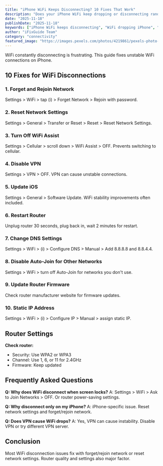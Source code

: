 ```yaml
---
title: "iPhone WiFi Keeps Disconnecting? 10 Fixes That Work"
description: "Does your iPhone WiFi keep dropping or disconnecting randomly? Fix unstable WiFi connections with our complete troubleshooting guide."
date: "2025-11-18"
publishDate: "2025-11-18"
keywords: ["iPhone WiFi keeps disconnecting", "WiFi dropping iPhone", "unstable WiFi connection", "WiFi disconnects randomly", "fix WiFi dropping"]
author: "iFixGuide Team"
category: "connectivity"
featured_image: "https://images.pexels.com/photos/4219861/pexels-photo-4219861.jpeg?auto=compress&cs=tinysrgb&w=1200"
---
```


WiFi constantly disconnecting is frustrating. This guide fixes unstable WiFi connections on iPhone.

## 10 Fixes for WiFi Disconnections

### 1. Forget and Rejoin Network
Settings > WiFi > tap (i) > Forget Network > Rejoin with password.

### 2. Reset Network Settings
Settings > General > Transfer or Reset > Reset > Reset Network Settings.

### 3. Turn Off WiFi Assist
Settings > Cellular > scroll down > WiFi Assist > OFF. Prevents switching to cellular.

### 4. Disable VPN
Settings > VPN > OFF. VPN can cause unstable connections.

### 5. Update iOS
Settings > General > Software Update. WiFi stability improvements often included.

### 6. Restart Router
Unplug router 30 seconds, plug back in, wait 2 minutes for restart.

### 7. Change DNS Settings
Settings > WiFi > (i) > Configure DNS > Manual > Add 8.8.8.8 and 8.8.4.4.

### 8. Disable Auto-Join for Other Networks
Settings > WiFi > turn off Auto-Join for networks you don't use.

### 9. Update Router Firmware
Check router manufacturer website for firmware updates.

### 10. Static IP Address
Settings > WiFi > (i) > Configure IP > Manual > assign static IP.

## Router Settings

**Check router:**
- Security: Use WPA2 or WPA3
- Channel: Use 1, 6, or 11 for 2.4GHz
- Firmware: Keep updated

## Frequently Asked Questions

**Q: Why does WiFi disconnect when screen locks?**
A: Settings > WiFi > Ask to Join Networks > OFF. Or router power-saving settings.

**Q: Why disconnect only on my iPhone?**
A: iPhone-specific issue. Reset network settings and forget/rejoin network.

**Q: Does VPN cause WiFi drops?**
A: Yes, VPN can cause instability. Disable VPN or try different VPN server.

## Conclusion
Most WiFi disconnection issues fix with forget/rejoin network or reset network settings. Router quality and settings also major factor.
